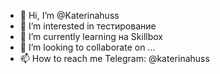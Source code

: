 - 👋 Hi, I’m @Katerinahuss
- 👀 I’m interested in  тестирование      
- 🌱 I’m currently learning  на Skillbox
- 💞️ I’m looking to collaborate on ...
- 📫 How to reach me   Telegram:  @katerinahuss

<!---
Katerinahuss/Katerinahuss is a ✨ special ✨ repository because its `README.md` (this file) appears on your GitHub profile.
You can click the Preview link to take a look at your changes.
--->
